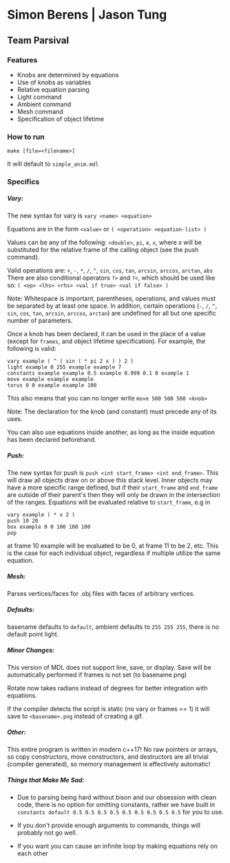 # Simon Berens | Jason Tung
## Team Parsival

### Features
* Knobs are determined by equations
* Use of knobs as variables
* Relative equation parsing
* Light command
* Ambient command
* Mesh command
* Specification of object lifetime

### How to run
`make [file=<filename>]`

It will default to `simple_anim.mdl`

### Specifics
##### Vary:
The new syntax for vary is `vary <name> <equation>`

Equations are in the form `<value>` or `( <operation> <equation-list> )`

Values can be any of the following: `<double>`, `pi`, `e`, `x`, where x will be substituted for the relative frame
of the calling object (see the push command). 

Valid operations are: `+`, `-`, `*`, `/`, `^`, `sin`, `cos`, `tan`, `arcsin`, `arccos`, `arctan`, `abs`
There are also conditional operators `?>` and `?<`, which should be used like so: 
`( <op> <lhs> <rhs> <val if true> <val if false> ) `

Note: Whitespace is important, parentheses, operations, and values must be separated by at least one space. In addition,
certain operations (`-`, `/`, `^`, `sin`, `cos`, `tan`, `arcsin`, `arccos`, `arctan`) are undefined for all but one
specific number of parameters.

Once a knob has been declared, it can be used in the place of a value 
(except for `frames`, and object lifetime specification). For example, the following is valid:
```
vary example ( ^ ( sin ( * pi 2 x ) ) 2 )
light example 0 255 example example 7
constants example example 0.5 example 0.999 0.1 0 example 1
move example example example
torus 0 0 example example 100
```
This also means that you can no longer write `move 500 500 500 <knob>`

Note: The declaration for the knob (and constant) must precede any of its uses.

You can also use equations inside another, as long as the inside equation has been declared beforehand.
##### Push:
The new syntax for push is `push <int start_frame> <int end_frame>`. This will draw all objects draw on or above this 
stack level. Inner objects may have a more specific range defined, but if their `start_frame` and `end_frame` are 
outside of their parent's then they will only be drawn in the intersection of the ranges. Equations will be evaluated
relative to `start_frame`, e.g in
```
vary example ( * x 2 )
push 10 20
box example 0 0 100 100 100
pop
```
at frame 10 example will be evaluated to be 0, at frame 11 to be 2, etc.
This is the case for each individual object, regardless if multiple utilize the same equation.

##### Mesh:
Parses vertices/faces for .obj files with faces of arbitrary vertices.

##### Defaults:
basename defaults to `default`, ambient defaults to `255 255 255`, there is no default point light.

##### Minor Changes:
This version of MDL does not support line, save, or display. Save will be automatically performed if frames is not set
(to basename.png)

Rotate now takes radians instead of degrees for better integration with equations.

If the compiler detects the script is static (no vary or frames == 1) it will save to `<basename>.png` instead of 
creating a gif.
##### Other:
This entire program is written in modern c++17! No raw pointers or arrays, so copy constructors, move constructors, 
and destructors are all trivial (compiler generated), so memory management is effectively automatic!

##### Things that Make Me Sad:
* Due to parsing being hard without bison and our obsession with clean code, there is no option for omitting constants, 
rather we have built in `constants default 0.5 0.5 0.5 0.5 0.5 0.5 0.5 0.5 0.5` for you to use.

* If you don't provide enough arguments to commands, things will probably not go well.

* If you want you can cause an infinite loop by making equations rely on each other